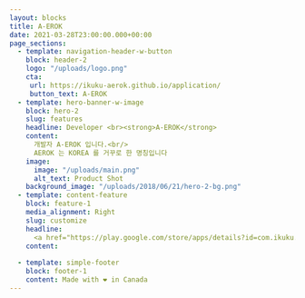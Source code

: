 ```yaml
---
layout: blocks
title: A-EROK
date: 2021-03-28T23:00:00.000+00:00
page_sections:
  - template: navigation-header-w-button
    block: header-2
    logo: "/uploads/logo.png"  
    cta:
     url: https://ikuku-aerok.github.io/application/
     button_text: A-EROK
  - template: hero-banner-w-image
    block: hero-2
    slug: features
    headline: Developer <br><strong>A-EROK</strong>
    content:
      개발자 A-EROK 입니다.<br/>
      AEROK 는 KOREA 를 거꾸로 한 명칭입니다      
    image:
      image: "/uploads/main.png"
      alt_text: Product Shot
    background_image: "/uploads/2018/06/21/hero-2-bg.png"
  - template: content-feature
    block: feature-1
    media_alignment: Right
    slug: customize
    headline:
      <a href="https://play.google.com/store/apps/details?id=com.ikuku.app.callilang" target="_blank" style="color:'#000'"><strong>JavaScript</strong><span class="light">&nbsp;JavaScript 기본 개념, Data Type, 배열, 함수, This 등의 개념을 익힐 수 있도록 정리하였습니다.</span></a>
    content:
      
  - template: simple-footer
    block: footer-1
    content: Made with ❤︎ in Canada
---
```

